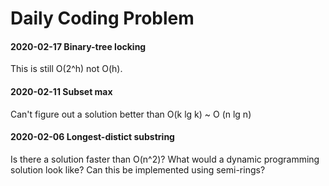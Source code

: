 # Daily Coding Problem

#### 2020-02-17 Binary-tree locking

This is still O(2^h) not O(h).

#### 2020-02-11 Subset max

Can't figure out a solution better than O(k lg k) ~ O (n lg n)

#### 2020-02-06 Longest-distict substring

Is there a solution faster than O(n^2)? What would a dynamic programming solution look like? Can 
this be implemented using semi-rings?
